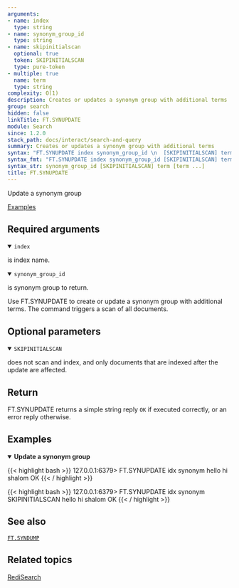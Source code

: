 ```yaml
---
arguments:
- name: index
  type: string
- name: synonym_group_id
  type: string
- name: skipinitialscan
  optional: true
  token: SKIPINITIALSCAN
  type: pure-token
- multiple: true
  name: term
  type: string
complexity: O(1)
description: Creates or updates a synonym group with additional terms
group: search
hidden: false
linkTitle: FT.SYNUPDATE
module: Search
since: 1.2.0
stack_path: docs/interact/search-and-query
summary: Creates or updates a synonym group with additional terms
syntax: "FT.SYNUPDATE index synonym_group_id \n  [SKIPINITIALSCAN] term [term ...]\n"
syntax_fmt: "FT.SYNUPDATE index synonym_group_id [SKIPINITIALSCAN] term [term\n  ...]"
syntax_str: synonym_group_id [SKIPINITIALSCAN] term [term ...]
title: FT.SYNUPDATE
---
```


Update a synonym group

[Examples](#examples)

## Required arguments

<details open>
<summary><code>index</code></summary>

is index name.
</details>

<details open>
<summary><code>synonym_group_id</code></summary>

is synonym group to return.
</details>

Use FT.SYNUPDATE to create or update a synonym group with additional terms. The command triggers a scan of all documents.

## Optional parameters

<details open>
<summary><code>SKIPINITIALSCAN</code></summary>

does not scan and index, and only documents that are indexed after the update are affected.
</details>

## Return

FT.SYNUPDATE returns a simple string reply `OK` if executed correctly, or an error reply otherwise.

## Examples

<details open>
<summary><b>Update a synonym group</b></summary>

{{< highlight bash >}}
127.0.0.1:6379> FT.SYNUPDATE idx synonym hello hi shalom
OK
{{< / highlight >}}

{{< highlight bash >}}
127.0.0.1:6379> FT.SYNUPDATE idx synonym SKIPINITIALSCAN hello hi shalom
OK
{{< / highlight >}}
</details>

## See also

[`FT.SYNDUMP`](/commands/ft.syndump) 

## Related topics

[RediSearch](/docs/stack/search)